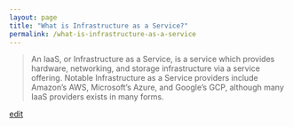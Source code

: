 ```yaml
---
layout: page
title: "What is Infrastructure as a Service?"
permalink: /what-is-infrastructure-as-a-service
---
```


> An IaaS, or Infrastructure as a Service, is a service which provides hardware, networking, and storage infrastructure via a service offering. Notable Infrastructure as a Service providers include Amazon’s AWS, Microsoft’s Azure, and Google’s GCP, although many IaaS providers exists in many forms.

<p class="edit-term"><a href="https://github.com/and-digital/tech-definitions/blog/master/definitions/anything-as-a-service/infrastructure-as-a-service.md">edit</a></p>

